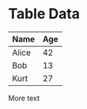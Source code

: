 # Table Data

| Name  | Age |
| ----- | --- |
| Alice | 42  |
| Bob   | 13  |
| Kurt  | 27  |

More text
